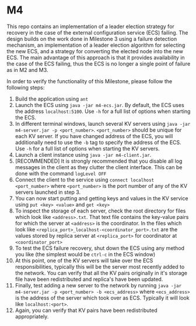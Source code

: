 # M4

This repo contains an implementation of a leader election strategy for recovery in the case of the external configuration service (ECS) failing. The design builds on the work done in Milestone 3 using a failure detection mechanism, an implementation of a leader election algorithm for selecting the new ECS, and a strategy for converting the elected node into the new ECS. The main advantage of this approach is that it provides availability in the case of the ECS failing, thus the ECS is no longer a single point of failure as in M2 and M3.

In order to verify the functionality of this Milestone, please follow the following steps:

1. Build the application using `ant`
2. Launch the ECS using `java -jar m4-ecs.jar`. By default, the ECS uses the address `localhost:5100`. Use `-h` for a full list of options when starting the ECS.
3. In different terminal windows, launch several KV servers using `java -jar m4-server.jar -p <port_number>`. `<port_number>` should be unique for each KV server. If you have changed address of the ECS, you will additionally need to use the `-b` tag to specify the address of the ECS. Use `-h` for a full list of options when starting the KV servers.
4. Launch a client instance using `java -jar m4-client.jar`.
5. [RECOMMENDED] It is strongly recommended that you disable all log messages in the client as they clutter the client interface. This can be done with the command `logLevel OFF`
6. Connect the client to the service using `connect localhost <port_number>` where `<port_number>` is the port number of any of the KV servers launched in step 3.
7. You can now start putting and getting keys and values in the KV service using `put <key> <value>` and `get <key>`
8. To inspect the storage of each server, check the root directory for files which look like `<address>.txt`. That text file contains the key-value pairs for which the server at `<address>` is the coordinator. In the files which look like `<replica_port>_localhost-<coordinator_port>.txt` are the values stored by replica server at `<replica_port>` for coordinator at `<coordinator_port>`
9. To test the ECS failure recovery, shut down the ECS using any method you like (the simplest would be `ctrl-c` in the ECS window)
10. At this point, one of the KV servers will take over the ECS responsibilities, typically this will be the server most recently added to the network. You can verify that all the KV pairs originally in it's storage file have been redistributed and replica's have been updated.
11. Finally, test adding a new server to the network by running `java -jar m4-server.jar -p <port_number> -b <ecs_address>` where `<ecs_address>` is the address of the server which took over as ECS. Typically it will look like `localhost:<port>`.
12. Again, you can verify that KV pairs have been redistributed appropriately.
